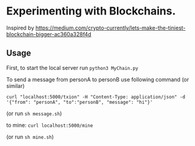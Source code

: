# Experimenting with Blockchains. 

Inspired by https://medium.com/crypto-currently/lets-make-the-tiniest-blockchain-bigger-ac360a328f4d

## Usage

First, to start the local server run `python3 MyChain.py`

To send a message from personA to personB use following command (or similar)

`curl "localhost:5000/txion" -H "Content-Type: application/json" -d '{"from": "personA", "to":"personB", "message": "hi"}'`

(or run `sh message.sh`)

to mine: `curl localhost:5000/mine`

(or run `sh mine.sh`)



